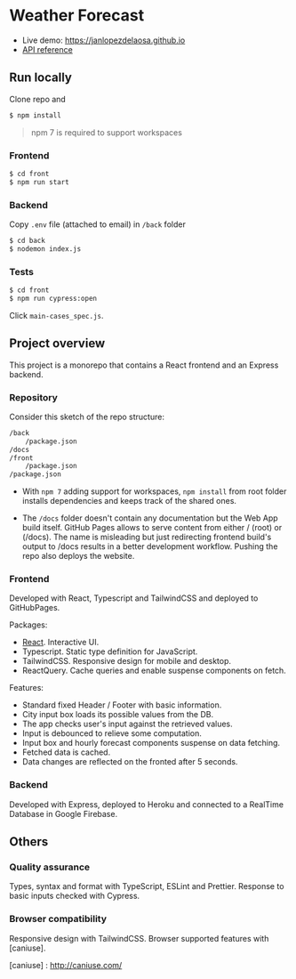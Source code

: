 # Weather Forecast

- Live demo: https://janlopezdelaosa.github.io
- [API reference](API.md)

## Run locally

Clone repo and

```sh
$ npm install
```

> npm 7 is required to support workspaces

### Frontend

```sh
$ cd front
$ npm run start
```

### Backend

Copy `.env` file (attached to email) in `/back` folder

```sh
$ cd back
$ nodemon index.js
```

### Tests

```sh
$ cd front
$ npm run cypress:open
```

Click `main-cases_spec.js`.

## Project overview

This project is a monorepo that contains a React frontend and an Express backend.

### Repository

Consider this sketch of the repo structure:

```bash
/back
    /package.json
/docs
/front
    /package.json
/package.json
```

- With `npm 7` adding support for workspaces, `npm install` from root folder installs dependencies and keeps track of the shared ones.

- The `/docs` folder doesn't contain any documentation but the Web App build itself. GitHub Pages allows to serve content from either / (root) or (/docs). The name is misleading but just redirecting frontend build's output to /docs results in a better development workflow. Pushing the repo also deploys the website.

### Frontend

Developed with React, Typescript and TailwindCSS and deployed to GitHubPages.

Packages:

- [React]. Interactive UI.
- Typescript. Static type definition for JavaScript.
- TailwindCSS. Responsive design for mobile and desktop.
- ReactQuery. Cache queries and enable suspense components on fetch.

Features:

- Standard fixed Header / Footer with basic information.
- City input box loads its possible values from the DB.
- The app checks user's input against the retrieved values.
- Input is debounced to relieve some computation.
- Input box and hourly forecast components suspense on data fetching.
- Fetched data is cached.
- Data changes are reflected on the fronted after 5 seconds.

### Backend

Developed with Express, deployed to Heroku and connected to a RealTime Database in Google Firebase.

## Others

### Quality assurance

Types, syntax and format with TypeScript, ESLint and Prettier. Response to basic inputs checked with Cypress.

### Browser compatibility

Responsive design with TailwindCSS. Browser supported features with [caniuse].

[react]: https://es.reactjs.org/

[caniuse] : http://caniuse.com/
